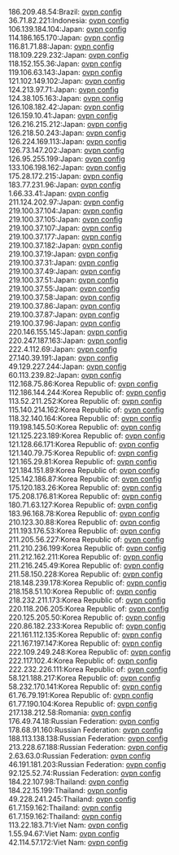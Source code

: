 186.209.48.54:Brazil: [ovpn config](vpn/186_209_48_54.ovpn)  
36.71.82.221:Indonesia: [ovpn config](vpn/36_71_82_221.ovpn)  
106.139.184.104:Japan: [ovpn config](vpn/106_139_184_104.ovpn)  
114.186.165.170:Japan: [ovpn config](vpn/114_186_165_170.ovpn)  
116.81.71.88:Japan: [ovpn config](vpn/116_81_71_88.ovpn)  
118.109.229.232:Japan: [ovpn config](vpn/118_109_229_232.ovpn)  
118.152.155.36:Japan: [ovpn config](vpn/118_152_155_36.ovpn)  
119.106.63.143:Japan: [ovpn config](vpn/119_106_63_143.ovpn)  
121.102.149.102:Japan: [ovpn config](vpn/121_102_149_102.ovpn)  
124.213.97.71:Japan: [ovpn config](vpn/124_213_97_71.ovpn)  
124.38.105.163:Japan: [ovpn config](vpn/124_38_105_163.ovpn)  
126.108.182.42:Japan: [ovpn config](vpn/126_108_182_42.ovpn)  
126.159.10.41:Japan: [ovpn config](vpn/126_159_10_41.ovpn)  
126.216.215.212:Japan: [ovpn config](vpn/126_216_215_212.ovpn)  
126.218.50.243:Japan: [ovpn config](vpn/126_218_50_243.ovpn)  
126.224.169.113:Japan: [ovpn config](vpn/126_224_169_113.ovpn)  
126.73.147.202:Japan: [ovpn config](vpn/126_73_147_202.ovpn)  
126.95.255.199:Japan: [ovpn config](vpn/126_95_255_199.ovpn)  
133.106.198.162:Japan: [ovpn config](vpn/133_106_198_162.ovpn)  
175.28.172.215:Japan: [ovpn config](vpn/175_28_172_215.ovpn)  
183.77.231.96:Japan: [ovpn config](vpn/183_77_231_96.ovpn)  
1.66.33.41:Japan: [ovpn config](vpn/1_66_33_41.ovpn)  
211.124.202.97:Japan: [ovpn config](vpn/211_124_202_97.ovpn)  
219.100.37.104:Japan: [ovpn config](vpn/219_100_37_104.ovpn)  
219.100.37.105:Japan: [ovpn config](vpn/219_100_37_105.ovpn)  
219.100.37.107:Japan: [ovpn config](vpn/219_100_37_107.ovpn)  
219.100.37.177:Japan: [ovpn config](vpn/219_100_37_177.ovpn)  
219.100.37.182:Japan: [ovpn config](vpn/219_100_37_182.ovpn)  
219.100.37.19:Japan: [ovpn config](vpn/219_100_37_19.ovpn)  
219.100.37.31:Japan: [ovpn config](vpn/219_100_37_31.ovpn)  
219.100.37.49:Japan: [ovpn config](vpn/219_100_37_49.ovpn)  
219.100.37.51:Japan: [ovpn config](vpn/219_100_37_51.ovpn)  
219.100.37.55:Japan: [ovpn config](vpn/219_100_37_55.ovpn)  
219.100.37.58:Japan: [ovpn config](vpn/219_100_37_58.ovpn)  
219.100.37.86:Japan: [ovpn config](vpn/219_100_37_86.ovpn)  
219.100.37.87:Japan: [ovpn config](vpn/219_100_37_87.ovpn)  
219.100.37.96:Japan: [ovpn config](vpn/219_100_37_96.ovpn)  
220.146.155.145:Japan: [ovpn config](vpn/220_146_155_145.ovpn)  
220.247.187.163:Japan: [ovpn config](vpn/220_247_187_163.ovpn)  
222.4.112.69:Japan: [ovpn config](vpn/222_4_112_69.ovpn)  
27.140.39.191:Japan: [ovpn config](vpn/27_140_39_191.ovpn)  
49.129.227.244:Japan: [ovpn config](vpn/49_129_227_244.ovpn)  
60.113.239.82:Japan: [ovpn config](vpn/60_113_239_82.ovpn)  
112.168.75.86:Korea Republic of: [ovpn config](vpn/112_168_75_86.ovpn)  
112.186.144.244:Korea Republic of: [ovpn config](vpn/112_186_144_244.ovpn)  
113.52.211.252:Korea Republic of: [ovpn config](vpn/113_52_211_252.ovpn)  
115.140.214.162:Korea Republic of: [ovpn config](vpn/115_140_214_162.ovpn)  
118.32.140.164:Korea Republic of: [ovpn config](vpn/118_32_140_164.ovpn)  
119.198.145.50:Korea Republic of: [ovpn config](vpn/119_198_145_50.ovpn)  
121.125.223.189:Korea Republic of: [ovpn config](vpn/121_125_223_189.ovpn)  
121.128.66.171:Korea Republic of: [ovpn config](vpn/121_128_66_171.ovpn)  
121.140.79.75:Korea Republic of: [ovpn config](vpn/121_140_79_75.ovpn)  
121.165.29.81:Korea Republic of: [ovpn config](vpn/121_165_29_81.ovpn)  
121.184.151.89:Korea Republic of: [ovpn config](vpn/121_184_151_89.ovpn)  
125.142.186.87:Korea Republic of: [ovpn config](vpn/125_142_186_87.ovpn)  
175.120.183.26:Korea Republic of: [ovpn config](vpn/175_120_183_26.ovpn)  
175.208.176.81:Korea Republic of: [ovpn config](vpn/175_208_176_81.ovpn)  
180.71.63.127:Korea Republic of: [ovpn config](vpn/180_71_63_127.ovpn)  
183.96.168.78:Korea Republic of: [ovpn config](vpn/183_96_168_78.ovpn)  
210.123.30.88:Korea Republic of: [ovpn config](vpn/210_123_30_88.ovpn)  
211.193.176.53:Korea Republic of: [ovpn config](vpn/211_193_176_53.ovpn)  
211.205.56.227:Korea Republic of: [ovpn config](vpn/211_205_56_227.ovpn)  
211.210.236.199:Korea Republic of: [ovpn config](vpn/211_210_236_199.ovpn)  
211.212.162.211:Korea Republic of: [ovpn config](vpn/211_212_162_211.ovpn)  
211.216.245.49:Korea Republic of: [ovpn config](vpn/211_216_245_49.ovpn)  
211.58.150.228:Korea Republic of: [ovpn config](vpn/211_58_150_228.ovpn)  
218.148.239.178:Korea Republic of: [ovpn config](vpn/218_148_239_178.ovpn)  
218.158.51.10:Korea Republic of: [ovpn config](vpn/218_158_51_10.ovpn)  
218.232.211.173:Korea Republic of: [ovpn config](vpn/218_232_211_173.ovpn)  
220.118.206.205:Korea Republic of: [ovpn config](vpn/220_118_206_205.ovpn)  
220.125.205.50:Korea Republic of: [ovpn config](vpn/220_125_205_50.ovpn)  
220.86.182.233:Korea Republic of: [ovpn config](vpn/220_86_182_233.ovpn)  
221.161.112.135:Korea Republic of: [ovpn config](vpn/221_161_112_135.ovpn)  
221.167.197.147:Korea Republic of: [ovpn config](vpn/221_167_197_147.ovpn)  
222.109.249.248:Korea Republic of: [ovpn config](vpn/222_109_249_248.ovpn)  
222.117.102.4:Korea Republic of: [ovpn config](vpn/222_117_102_4.ovpn)  
222.232.226.111:Korea Republic of: [ovpn config](vpn/222_232_226_111.ovpn)  
58.121.188.217:Korea Republic of: [ovpn config](vpn/58_121_188_217.ovpn)  
58.232.170.141:Korea Republic of: [ovpn config](vpn/58_232_170_141.ovpn)  
61.76.79.191:Korea Republic of: [ovpn config](vpn/61_76_79_191.ovpn)  
61.77.190.104:Korea Republic of: [ovpn config](vpn/61_77_190_104.ovpn)  
217.138.212.58:Romania: [ovpn config](vpn/217_138_212_58.ovpn)  
176.49.74.18:Russian Federation: [ovpn config](vpn/176_49_74_18.ovpn)  
178.68.91.160:Russian Federation: [ovpn config](vpn/178_68_91_160.ovpn)  
188.113.138.138:Russian Federation: [ovpn config](vpn/188_113_138_138.ovpn)  
213.228.67.188:Russian Federation: [ovpn config](vpn/213_228_67_188.ovpn)  
2.63.63.0:Russian Federation: [ovpn config](vpn/2_63_63_0.ovpn)  
46.191.181.203:Russian Federation: [ovpn config](vpn/46_191_181_203.ovpn)  
92.125.52.74:Russian Federation: [ovpn config](vpn/92_125_52_74.ovpn)  
184.22.107.98:Thailand: [ovpn config](vpn/184_22_107_98.ovpn)  
184.22.15.199:Thailand: [ovpn config](vpn/184_22_15_199.ovpn)  
49.228.241.245:Thailand: [ovpn config](vpn/49_228_241_245.ovpn)  
61.7.159.162:Thailand: [ovpn config](vpn/61_7_159_162.ovpn)  
61.7.159.162:Thailand: [ovpn config](vpn/61_7_159_162.ovpn)  
113.22.183.71:Viet Nam: [ovpn config](vpn/113_22_183_71.ovpn)  
1.55.94.67:Viet Nam: [ovpn config](vpn/1_55_94_67.ovpn)  
42.114.57.172:Viet Nam: [ovpn config](vpn/42_114_57_172.ovpn)  
